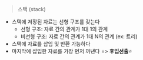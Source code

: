 > 스택 (stack)

* 스택에 저장된 자료는 선형 구조를 갖는다
  * 선형 구조: 자료 간의 관계가 1대 1의 관계
  * 비선형 구조: 자료 간의 관계가 1대 N의 관계 (ex: 트리)
* 스택에 자료를 삽입 및 반환 가능하다
* 마지막에 삽입한 자료를 가장 먼저 꺼낸다 => **후입선출**:star:

